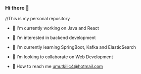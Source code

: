 
### Hi there 👋

//This is my personal repository

- 🧰 I'm currently working on Java and React

- 👀 I’m interested in backend development

- 🌱 I’m currently learning SpringBoot, Kafka and ElasticSearch

- 🎯 I’m looking to collaborate on Web Development

- 📩 How to reach me umutkilic4@hotmail.com

